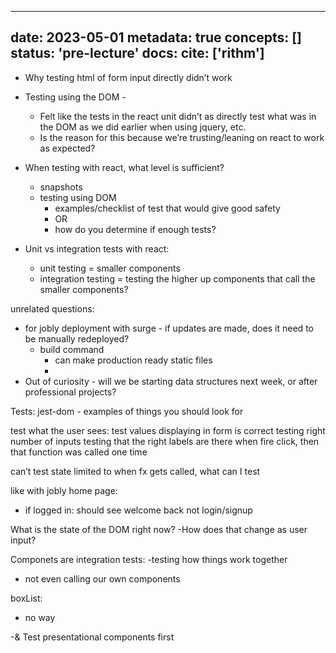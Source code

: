 
---
date: 2023-05-01
metadata: true
concepts: []
status: 'pre-lecture'
docs: 
cite: ['rithm']
---

- Why testing html of form input directly didn’t work

- Testing using the DOM - 
	- Felt like the tests in the react unit didn’t as directly test what was in the DOM as we did earlier when using jquery, etc.
	- Is the reason for this because we’re trusting/leaning on react to work as expected? 
- When testing with react, what level is sufficient?
	- snapshots
	- testing using DOM 
		- examples/checklist of test that would give good safety
		- OR
		- how do you determine if enough tests?
- Unit vs integration tests with react:
	- unit testing = smaller components
	- integration testing = testing the higher up components that call the smaller components?


unrelated questions:
- for jobly deployment with surge - if updates are made, does it need to be manually redeployed? 
	- build command
		- can make production ready static files
		- 
- Out of curiosity - will we be starting data structures next week, or after professional projects?


Tests:
jest-dom - 
examples of things you should look for

test what the user sees: 
test values displaying in form is correct
testing right number of inputs
testing that the right labels are there
when fire click, then that function was called one time


can’t test state 
limited to when fx gets called, what can I test

like with jobly home page:
- if logged in: should see welcome back not login/signup

What is the state of the DOM right now?
-How does that change as user input?



Componets are integration tests:
-testing how things work together
- not even calling our own components

boxList: 
- no way 


-& Test presentational components first
